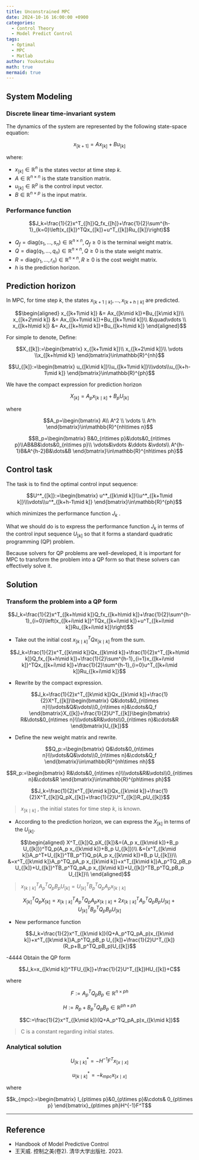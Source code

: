 ```yaml
---
title: Unconstrained MPC
date: 2024-10-16 16:00:00 +0900
categories:
  - Control Theory
  - Model Predict Control
tags:
  - Optimal
  - MPC
  - Matlab
author: Youkoutaku
math: true
mermaid: true
---
```


## System Modeling
### Discrete linear time-invariant system

The dynamics of the system are represented by the following state-space equation:

$$x_{[k+1]}=Ax_{[k]}+Bu_{[k]}$$

where:
- $x_{[k]}\in\mathbb{R}^n$ is the states vector at time step $k$.
- $A\in\mathbb{R}^{n\times n}$ is the state transition matrix.
- $u_{[k]}\in\mathbb{R}^{p}$ is the control input vector.
- $B\in\mathbb{R}^{n\times p}$ is the input matrix.

### Performance function

$$J_k=\frac{1}{2}x^T_{[h]}Q_fx_{[h]}+\frac{1}{2}\sum^{h-1}_{k=0}\left(x_{[k]}^TQx_{[k]}+u^T_{[k]}Ru_{[k]}\right)$$

- $Q_f=\text{diag}(s_1,\dots,s_n)\in\mathbb{R}^{n\times n}, Q_f\ge0$ is the terminal weight matrix.
- $Q=\text{diag}(q_1,\dots,q_n)\in\mathbb{R}^{n\times n}, Q\ge0$ is the state weight matrix.
- $R=\text{diag}(r_1,\dots,r_n)\in\mathbb{R}^{n\times n}, R\ge0$ is the cost weight matrix.
- $h$ is the prediction horizon.

## Prediction horizon

In MPC, for time step $k$, the states $x_{[k+1\mid k]},\dots,x_{[k+h\mid k]}$ are predicted.

$$\begin{aligned}
x_{[k+1\mid k]} &= Ax_{[k\mid k]}+Bu_{[k\mid k]}\\
x_{[k+2\mid k]} &= Ax_{[k+1\mid k]}+Bu_{[k+1\mid k]}\\
&\quad\vdots \\
x_{[k+h\mid k]} &= Ax_{[k+h\mid k]}+Bu_{[k+h\mid k]}
\end{aligned}$$

For simple to denote, Define:

$$X_{[k]}:=\begin{bmatrix}
x_{[k+1\mid k]}\\ x_{[k+2\mid k]}\\ \vdots \\x_{[k+h\mid k]}
\end{bmatrix}\in\mathbb{R}^{nh}$$

$$U_{[k]}:=\begin{bmatrix}
u_{[k\mid k]}\\u_{[k+1\mid k]}\\\vdots\\u_{[k+h-1\mid k]}
\end{bmatrix}\in\mathbb{R}^{ph}$$

We have the compact expression for prediction horizon

$$X_{[k]}=A_p x_{[k\mid k]}+B_p U_{[k]}$$

where

$$A_p=\begin{bmatrix}
A\\ A^2 \\ \vdots \\ A^h
\end{bmatrix}\in\mathbb{R}^{nh\times n}$$

$$B_p=\begin{bmatrix}
B&0_{n\times p}&\dots&0_{n\times p}\\AB&B&\dots&0_{n\times p}\\ \vdots&\vdots &\ddots &\vdots\\ A^{h-1}B&A^{h-2}B&\dots&B
\end{bmatrix}\in\mathbb{R}^{nh\times ph}$$

## Control task

The task is to find the optimal control input sequence:

$$U^*_{[k]}:=\begin{bmatrix}
u^*_{[k\mid k]}\\u^*_{[k+1\mid k]}\\\vdots\\u^*_{[k+h-1\mid k]}
\end{bmatrix}\in\mathbb{R}^{ph}$$

which minimizes the performance function $J_k$ .

What we should do is to express the performance function $J_k$ in terms of the control input sequence $U_{[k]}$ so that it forms a standard quadratic programming (QP) problem. 

Because solvers for QP problems are well-developed, it is important for MPC to transform the problem into a QP form so that these solvers can effectively solve it.

## Solution
### Transform the problem into a QP form

$$J_k=\frac{1}{2}x^T_{[k+h\mid k]}Q_fx_{[k+h\mid k]}+\frac{1}{2}\sum^{h-1}_{i=0}\left(x_{[k+i\mid k]}^TQx_{[k+i\mid k]}+u^T_{[k+i\mid k]}Ru_{[k+i\mid k]}\right)$$

- Take out the initial cost $x^T_{[k\mid k]}Qx_{[k\mid k]}$ from the sum.

$$J_k=\frac{1}{2}x^T_{[k\mid k]}Qx_{[k\mid k]}+\frac{1}{2}x^T_{[k+h\mid k]}Q_fx_{[k+h\mid k]}+\frac{1}{2}\sum^{h-1}_{i=1}x_{[k+i\mid k]}^TQx_{[k+i\mid k]}+\frac{1}{2}\sum^{h-1}_{i=0}u^T_{[k+i\mid k]}Ru_{[k+i\mid k]}$$

- Rewrite by the compact expression.

$$J_k=\frac{1}{2}x^T_{[k\mid k]}Qx_{[k\mid k]}+\frac{1}{2}X^T_{[k]}\begin{bmatrix}
Q&\dots&0_{n\times n}\\\vdots&Q&\vdots\\0_{n\times n}&\cdots&Q_f
\end{bmatrix}X_{[k]}+\frac{1}{2}U^T_{[k]}\begin{bmatrix}
R&\dots&0_{n\times n}\\\vdots&R&\vdots\\0_{n\times n}&\cdots&R
\end{bmatrix}U_{[k]}$$

- Define the new weight matrix and rewrite.

$$Q_p:=\begin{bmatrix}
Q&\dots&0_{n\times n}\\\vdots&Q&\vdots\\0_{n\times n}&\cdots&Q_f
\end{bmatrix}\in\mathbb{R}^{nh\times nh}$$

$$R_p:=\begin{bmatrix}
R&\dots&0_{n\times n}\\\vdots&R&\vdots\\0_{n\times n}&\cdots&R
\end{bmatrix}\in\mathbb{R}^{ph\times ph}$$

$$J_k=\frac{1}{2}x^T_{[k\mid k]}Qx_{[k\mid k]}+\frac{1}{2}X^T_{[k]}Q_pX_{[k]}+\frac{1}{2}U^T_{[k]}R_pU_{[k]}$$

> $x_{[k\mid k]}$ , the initial states for time step $k$, is known. 

- According to the prediction horizon,  we can express the $X_{[k]}$ in terms of the $U_{[k]}$.

$$\begin{aligned}
X^T_{[k]}Q_pX_{[k]}&=(A_p x_{[k\mid k]}+B_p U_{[k]})^TQ_p(A_p x_{[k\mid k]}+B_p U_{[k]})\\
&=(x^T_{[k\mid k]}A_p^T+U_{[k]}^TB_p^T)Q_p(A_p x_{[k\mid k]}+B_p U_{[k]})\\
&=x^T_{[k\mid k]}A_p^TQ_pA_p x_{[k\mid k]}+x^T_{[k\mid k]}A_p^TQ_pB_p U_{[k]}+U_{[k]}^TB_p^TQ_pA_p x_{[k\mid k]}+U_{[k]}^TB_p^TQ_pB_p U_{[k]}\\
\end{aligned}$$

> $x^T_{[k\mid k]}A_p^TQ_pB_p U_{[k]}=U_{[k]}^TB_p^TQ_pA_p x_{[k\mid k]}$

$$
X^T_{[k]}Q_pX_{[k]}=x^T_{[k\mid k]}A_p^TQ_pA_p x_{[k\mid k]}+2x^T_{[k\mid k]}A_p^TQ_pB_p U_{[k]}+U_{[k]}^TB_p^TQ_pB_p U_{[k]}
$$

- New performance function

$$J_k=\frac{1}{2}x^T_{[k\mid k]}(Q+A_p^TQ_pA_p)x_{[k\mid k]}+x^T_{[k\mid k]}A_p^TQ_pB_p U_{[k]}+\frac{1}{2}U^T_{[k]}(R_p+B_p^TQ_pB_p)U_{[k]}$$

-4444 Obtain the QP form

$$J_k=x_{[k\mid k]}^TFU_{[k]}+\frac{1}{2}U^T_{[k]}HU_{[k]}+C$$

where 

$$F:=A_p^TQ_pB_p\in\mathbb{R}^{n\times ph}$$

$$H:=R_p+B_p^TQ_pB_p\in\mathbb{R}^{ph\times ph}$$

$$C:=\frac{1}{2}x^T_{[k\mid k]}(Q+A_p^TQ_pA_p)x_{[k\mid k]}$$

> C is a constant regarding initial states.

### Analytical solution

$$ U_{[k\mid k]}^*=-H^{-1}F^Tx_{[x\mid x]}$$

$$ u_{[k\mid k]}^*=-k_{mpc}x_{[x\mid x]}$$

where

$$k_{mpc}:=\begin{bmatrix}
I_{p\times p}&0_{p\times p}&\cdots& 0_{p\times p}
\end{bmatrix}_{p\times ph}H^{-1}F^T$$

---
## Reference
- Handbook of Model Predictive Control
- 王天威. 控制之美(卷2). 清华大学出版社. 2023.
